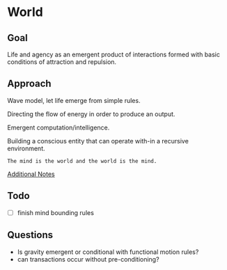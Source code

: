# World 
## Goal
Life and agency as an emergent product of interactions formed with basic conditions of attraction and repulsion.
 
## Approach
Wave model, let life emerge from simple rules.

Directing the flow of energy in order to produce an output.

Emergent computation/intelligence.

Building a conscious entity that can operate with-in a recursive environment. 

```
The mind is the world and the world is the mind.
```

[Additional Notes](https://simplyenable.notion.site/Environment-cb66fc6b58b741ca82f2d3afb62cdece)

## Todo
- [ ] finish mind bounding rules

## Questions
- Is gravity emergent or conditional with functional motion rules?
- can transactions occur without pre-conditioning?